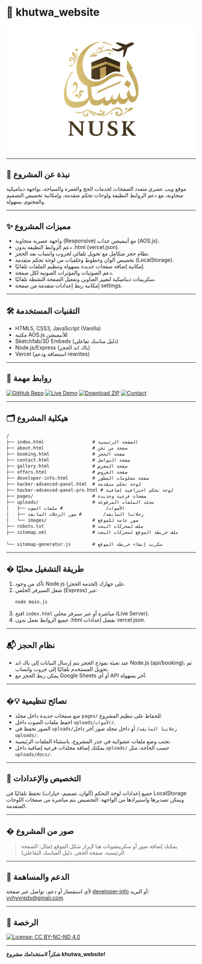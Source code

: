 

# 🚀 khutwa_website

![khutwa_website Banner](https://github.com/vv7x-x/khutwa_website/blob/main/uploads/images/logo.png)

---

## 📌 نبذة عن المشروع
موقع ويب عصري متعدد الصفحات لخدمات الحج والعمرة والسياحة، بواجهة ديناميكية متجاوبة، مع دعم الروابط النظيفة ولوحات تحكم متقدمة، وإمكانية تخصيص التصميم والمحتوى بسهولة.

---

## ✨ مميزات المشروع

- واجهة عصرية متجاوبة (Responsive) مع أنيميشن جذاب (AOS.js).
- دعم الروابط النظيفة بدون .html (vercel.json).
- نظام حجز متكامل مع تحويل تلقائي لجروب واتساب بعد الحجز.
- تخصيص ألوان وخطوط وخلفيات من لوحة تحكم متقدمة (LocalStorage).
- إمكانية إضافة صفحات جديدة بسهولة وتنظيم الملفات تلقائيًا.
- دعم الصوتيات والمؤثرات الصوتية لكل صفحة.
- سكريبتات ديناميكية لتغيير العناوين وتفعيل الصفحة النشطة تلقائيًا.
- إمكانية ربط إعدادات متقدمة من صفحة settings.

---

## 🛠️ التقنيات المستخدمة

- HTML5, CSS3, JavaScript (Vanilla)
- مكتبة AOS.js للأنيميشن
- Sketchfab/3D Embeds (دليل مناسك تفاعلي)
- Node.js/Express (باك اند الحجز)
- Vercel (استضافة ودعم rewrites)

---

## 🔗 روابط مهمة

[![GitHub Repo](https://img.shields.io/badge/GitHub-Repo-black?style=for-the-badge&logo=github)](https://github.com/vv7x-x/khutwa_website)
[![Live Demo](https://img.shields.io/badge/Live-Demo-green?style=for-the-badge&logo=google-chrome)](https://khutwa-website-xi.vercel.app/)
[![Download ZIP](https://img.shields.io/badge/Download-ZIP-blue?style=for-the-badge&logo=download)](https://github.com/vv7x-x/khutwa_website/archive/refs/heads/main.zip)
[![Contact](https://img.shields.io/badge/Contact-Email-red?style=for-the-badge&logo=gmail)](mailto:yvhyvredv@gmail.com)

---

## 🗂️ هيكلية المشروع

```
/
├── index.html                  # الصفحة الرئيسية
├── about.html                  # صفحة من نحن
├── booking.html                # صفحة الحجز
├── contact.html                # صفحة التواصل
├── gallery.html                # صفحة المعرض
├── offers.html                 # صفحة العروض
├── developer-info.html         # صفحة معلومات المطور
├── hacker-advanced-panel.html  # لوحة تحكم متقدمة
├── hacker-advanced-panel-pro.html # لوحة تحكم احترافية إضافية
├── pages/                      # صفحات فرعية وجديدة
├── uploads/                    # مجلد الملفات المرفوعة
│   ├── الأصوات/                # ملفات الصوت
│   ├── رحلاتنا السابقه/        # صور الرحلات السابقة
│   └── images/                 # صور عامة للموقع
├── robots.txt                  # ملف لمحركات البحث
├── sitemap.xml                 # ملف خريطة الموقع لمحركات البحث

└── sitemap-generator.js        # سكربت إنشاء خريطة الموقع
```

---

## � طريقة التشغيل محليًا

1. تأكد من وجود Node.js على جهازك (لخدمة الحجز).
2. شغل السيرفر الخلفي (Express) عبر:
   ```bash
   node main.js
   ```
3. افتح `index.html` مباشرة أو عبر سيرفر محلي (Live Server).
4. جميع الروابط تعمل بدون .html بفضل إعدادات vercel.json.

---

## 📬 نظام الحجز

- عند تعبئة نموذج الحجز يتم إرسال البيانات إلى باك اند Node.js (api/booking)، ثم تحويل المستخدم تلقائيًا إلى جروب واتساب.
- يمكن ربط الحجز مع Google Sheets أو أي API آخر بسهولة.

---

## �💡 نصائح تنظيمية

- ضع صفحات جديدة داخل مجلد `pages/` للحفاظ على تنظيم المشروع.  
- احفظ ملفات الصوت داخل `uploads/الأصوات/`.  
- الصور تحفظ في `uploads/رحلاتنا السابقه/` أو داخل مجلد صور آخر داخل `uploads/`.  
- تجنب وضع ملفات عشوائية في جذر المشروع، باستثناء الملفات الرئيسية.  
- يمكنك إضافة مجلدات فرعية إضافية داخل `uploads/` حسب الحاجة، مثل `uploads/docs/`.

---

## 🎨 التخصيص والإعدادات

جميع إعدادات لوحة التحكم (ألوان، تصميم، خيارات) تحفظ تلقائيًا في LocalStorage ويمكن تصديرها واستيرادها من الواجهة. التخصيص يتم مباشرة من صفحات اللوحات المتقدمة.

---

## � صور من المشروع

> يمكنك إضافة صور أو سكرينشوتات هنا لإبراز شكل الموقع (مثال: الصفحة الرئيسية، صفحة الحجز، دليل المناسك التفاعلي).

---

## 🤝 الدعم والمساهمة

لأي استفسار أو دعم، تواصل عبر صفحة [developer-info](https://khutwa-website-xi.vercel.app/developer-info) أو البريد: [yvhyvredv@gmail.com](mailto:yvhyvredv@gmail.com).

---

## 📄 الرخصة

[![License: CC BY-NC-ND 4.0](https://img.shields.io/badge/License-CC%20BY--NC--ND%204.0-lightgrey.svg?style=for-the-badge)](https://creativecommons.org/licenses/by-nc-nd/4.0/)

---

**شكراً لاستخدامك مشروع khutwa_website!**
